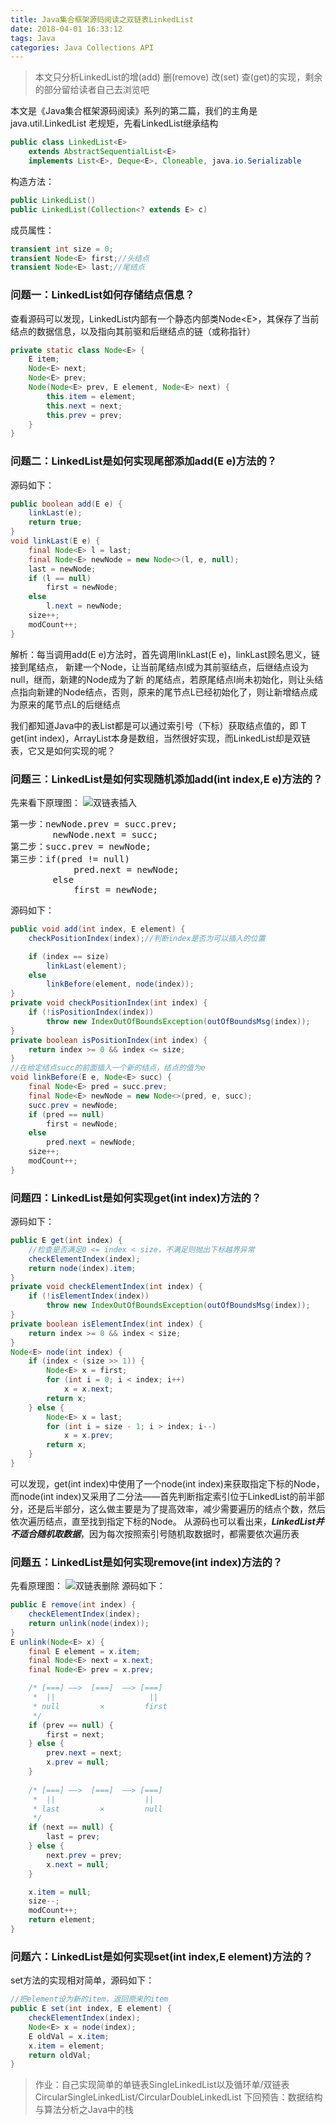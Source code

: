 ```yaml
---
title: Java集合框架源码阅读之双链表LinkedList
date: 2018-04-01 16:33:12
tags: Java
categories: Java Collections API
---
```

>本文只分析LinkedList的增(add) 删(remove) 改(set) 查(get)的实现，剩余的部分留给读者自己去浏览吧

本文是《Java集合框架源码阅读》系列的第二篇，我们的主角是java.util.LinkedList
老规矩，先看LinkedList继承结构
```java
public class LinkedList<E>
    extends AbstractSequentialList<E>
    implements List<E>, Deque<E>, Cloneable, java.io.Serializable
```
<!--more-->
构造方法：
```java
public LinkedList()
public LinkedList(Collection<? extends E> c)
```
成员属性：
```java
transient int size = 0;
transient Node<E> first;//头结点
transient Node<E> last;//尾结点
```

### 问题一：LinkedList如何存储结点信息？
查看源码可以发现，LinkedList内部有一个静态内部类Node&lt;E&gt;，其保存了当前结点的数据信息，以及指向其前驱和后继结点的链（或称指针）
```java
private static class Node<E> {
	E item;
	Node<E> next;
	Node<E> prev;
	Node(Node<E> prev, E element, Node<E> next) {
		this.item = element;
		this.next = next;
		this.prev = prev;
	}
}
```
### 问题二：LinkedList是如何实现尾部添加add(E e)方法的？
源码如下：
```java
public boolean add(E e) {
	linkLast(e);
	return true;
}
void linkLast(E e) {
	final Node<E> l = last;
	final Node<E> newNode = new Node<>(l, e, null);
	last = newNode;
	if (l == null)
		first = newNode;
	else
		l.next = newNode;
	size++;
	modCount++;
}
```
解析：每当调用add(E e)方法时，首先调用linkLast(E e)，linkLast顾名思义，链接到尾结点，
新建一个Node，让当前尾结点l成为其前驱结点，后继结点设为null，继而，新建的Node成为了新
的尾结点，若原尾结点l尚未初始化，则让头结点指向新建的Node结点，否则，原来的尾节点L已经初始化了，则让新增结点成为原来的尾节点L的后继结点

我们都知道Java中的表List都是可以通过索引号（下标）获取结点值的，即 T get(int index)，ArrayList本身是数组，当然很好实现，而LinkedList却是双链表，它又是如何实现的呢？
### 问题三：LinkedList是如何实现随机添加add(int index,E e)方法的？
先来看下原理图：
![双链表插入](http://p64uw9x5j.bkt.clouddn.com/image/20180401191343.png "在双链表中插入新的结点")
<pre>
第一步：newNode.prev = succ.prev;
        newNode.next = succ;
第二步：succ.prev = newNode;
第三步：if(pred != null) 
			pred.next = newNode;
		else
			first = newNode;
</pre>
源码如下：
```java
public void add(int index, E element) {
	checkPositionIndex(index);//判断index是否为可以插入的位置

	if (index == size)
		linkLast(element);
	else
		linkBefore(element, node(index));
}
private void checkPositionIndex(int index) {
	if (!isPositionIndex(index))
		throw new IndexOutOfBoundsException(outOfBoundsMsg(index));
}
private boolean isPositionIndex(int index) {
	return index >= 0 && index <= size;
}
//在给定结点succ的前面插入一个新的结点，结点的值为e
void linkBefore(E e, Node<E> succ) {
	final Node<E> pred = succ.prev;
	final Node<E> newNode = new Node<>(pred, e, succ);
	succ.prev = newNode;
	if (pred == null)
		first = newNode;
	else
		pred.next = newNode;
	size++;
	modCount++;
}
```

### 问题四：LinkedList是如何实现get(int index)方法的？
源码如下：
```java
public E get(int index) {
	//检查是否满足0 <= index < size，不满足则抛出下标越界异常
	checkElementIndex(index);
	return node(index).item;
}
private void checkElementIndex(int index) {
	if (!isElementIndex(index))
		throw new IndexOutOfBoundsException(outOfBoundsMsg(index));
}
private boolean isElementIndex(int index) {
	return index >= 0 && index < size;
}
Node<E> node(int index) {
	if (index < (size >> 1)) {
		Node<E> x = first;
		for (int i = 0; i < index; i++)
			x = x.next;
		return x;
	} else {
		Node<E> x = last;
		for (int i = size - 1; i > index; i--)
			x = x.prev;
		return x;
	}
}
```
可以发现，get(int index)中使用了一个node(int index)来获取指定下标的Node，而node(int index)又采用了二分法——首先判断指定索引位于LinkedList的前半部分，还是后半部分，这么做主要是为了提高效率，减少需要遍历的结点个数，然后依次遍历结点，直至找到指定下标的Node。
从源码也可以看出来，***LinkedList并不适合随机取数据***，因为每次按照索引号随机取数据时，都需要依次遍历表

### 问题五：LinkedList是如何实现remove(int index)方法的？
先看原理图：
![双链表删除](http://p64uw9x5j.bkt.clouddn.com/image/20180401193913.png "删除双链表中的结点")
源码如下：
```java
public E remove(int index) {
	checkElementIndex(index);
	return unlink(node(index));
}
E unlink(Node<E> x) {
	final E element = x.item;
	final Node<E> next = x.next;
	final Node<E> prev = x.prev;

	/* [===] ——>  [===]  ——> [===] 
	 *  ||	                   ||
	 * null         ×         first
	 */
	if (prev == null) {
		first = next;
	} else {
		prev.next = next;
		x.prev = null;
	}	
	
	/* [===] ——>  [===]  ——> [===] 
	 *  ||                    ||
	 * last         ×         null  
	 */
	if (next == null) {
		last = prev;
	} else {
		next.prev = prev;
		x.next = null;
	}

	x.item = null;
	size--;
	modCount++;
	return element;
}
```

### 问题六：LinkedList是如何实现set(int index,E element)方法的？
set方法的实现相对简单，源码如下：
```java
//把element设为新的item，返回原来的item
public E set(int index, E element) {
	checkElementIndex(index);
	Node<E> x = node(index);
	E oldVal = x.item;
	x.item = element;
	return oldVal;
}
```
>作业：自己实现简单的单链表SingleLinkedList以及循环单/双链表CircularSingleLinkedList/CircularDoubleLinkedList
>下回预告：数据结构与算法分析之Java中的栈